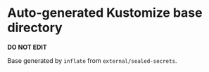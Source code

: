 # Auto-generated Kustomize base directory
**DO NOT EDIT**

Base generated by `inflate` from `external/sealed-secrets`.

